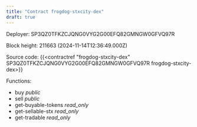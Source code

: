 ```yaml
---
title: "Contract frogdog-stxcity-dex"
draft: true
---
```

Deployer: SP3QZ0TFKZCJQNG0VYG2G00EFQ82GMNGW0GFVQ97R


 



Block height: 211663 (2024-11-14T12:36:49.000Z)

Source code: {{<contractref "frogdog-stxcity-dex" SP3QZ0TFKZCJQNG0VYG2G00EFQ82GMNGW0GFVQ97R frogdog-stxcity-dex>}}

Functions:

* buy _public_
* sell _public_
* get-buyable-tokens _read_only_
* get-sellable-stx _read_only_
* get-tradable _read_only_
